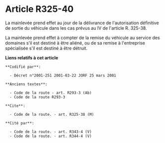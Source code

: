 # Article R325-40

La mainlevée prend effet au jour de la délivrance de l'autorisation définitive de sortie du véhicule dans les cas prévus au
IV de l'article R. 325-38.

La mainlevée prend effet à compter de la remise du véhicule au service des domaines s'il est destiné à être aliéné, ou de sa
remise à l'entreprise spécialisée s'il est destiné à être détruit.

**Liens relatifs à cet article**

	**Codifié par**:

	  - Décret n°2001-251 2001-03-22 JORF 25 mars 2001

	**Anciens textes**:

	  - Code de la route - art. R293-3 (Ab)
	  - Code de la route R293-3

	**Cite**:

	  - Code de la route. - art. R325-38 (M)

	**Cité par**:

	  - Code de la route. - art. R343-4 (V)
	  - Code de la route. - art. R344-4 (V)
